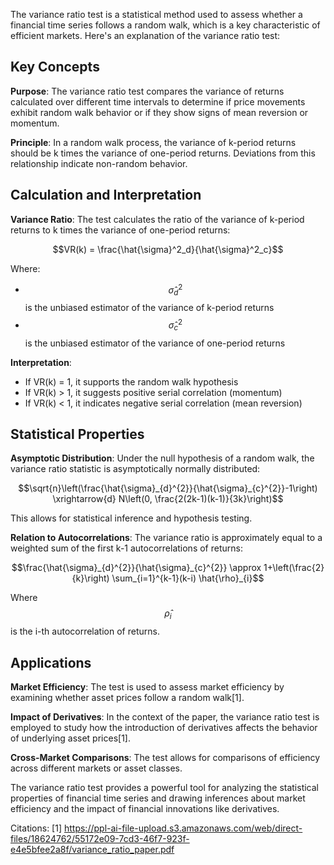 The variance ratio test is a statistical method used to assess whether a financial time series follows a random walk, which is a key characteristic of efficient markets. Here's an explanation of the variance ratio test:

## Key Concepts

**Purpose**: The variance ratio test compares the variance of returns calculated over different time intervals to determine if price movements exhibit random walk behavior or if they show signs of mean reversion or momentum.

**Principle**: In a random walk process, the variance of k-period returns should be k times the variance of one-period returns. Deviations from this relationship indicate non-random behavior.

## Calculation and Interpretation

**Variance Ratio**: The test calculates the ratio of the variance of k-period returns to k times the variance of one-period returns:

$$VR(k) = \frac{\hat{\sigma}^2_d}{\hat{\sigma}^2_c}$$

Where:
- $$\hat{\sigma}^2_d$$ is the unbiased estimator of the variance of k-period returns
- $$\hat{\sigma}^2_c$$ is the unbiased estimator of the variance of one-period returns

**Interpretation**:
- If VR(k) = 1, it supports the random walk hypothesis
- If VR(k) > 1, it suggests positive serial correlation (momentum)
- If VR(k) < 1, it indicates negative serial correlation (mean reversion)

## Statistical Properties

**Asymptotic Distribution**: Under the null hypothesis of a random walk, the variance ratio statistic is asymptotically normally distributed:

$$\sqrt{n}\left(\frac{\hat{\sigma}_{d}^{2}}{\hat{\sigma}_{c}^{2}}-1\right) \xrightarrow{d} N\left(0, \frac{2(2k-1)(k-1)}{3k}\right)$$

This allows for statistical inference and hypothesis testing.

**Relation to Autocorrelations**: The variance ratio is approximately equal to a weighted sum of the first k-1 autocorrelations of returns:

$$\frac{\hat{\sigma}_{d}^{2}}{\hat{\sigma}_{c}^{2}} \approx 1+\left(\frac{2}{k}\right) \sum_{i=1}^{k-1}(k-i) \hat{\rho}_{i}$$

Where $$\hat{\rho}_{i}$$ is the i-th autocorrelation of returns.

## Applications

**Market Efficiency**: The test is used to assess market efficiency by examining whether asset prices follow a random walk[1].

**Impact of Derivatives**: In the context of the paper, the variance ratio test is employed to study how the introduction of derivatives affects the behavior of underlying asset prices[1].

**Cross-Market Comparisons**: The test allows for comparisons of efficiency across different markets or asset classes.

The variance ratio test provides a powerful tool for analyzing the statistical properties of financial time series and drawing inferences about market efficiency and the impact of financial innovations like derivatives.

Citations:
[1] https://ppl-ai-file-upload.s3.amazonaws.com/web/direct-files/18624762/55172e09-7cd3-46f7-923f-e4e5bfee2a8f/variance_ratio_paper.pdf